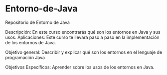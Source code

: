 # Entorno-de-Java
Repositorio de Entorno de Java 


Descripción: 
En este curso encontrarás qué son los entornos en Java y sus usos.
Aplicaciones:
Este curso te llevará paso a paso en la implementación de los entornos de Java.

Objetivo general: 
Describir y explicar qué son los entornos en el lenguaje de programación Java

Objetivos Específicos:
Aprender sobre los usos de los entornos en Java.

